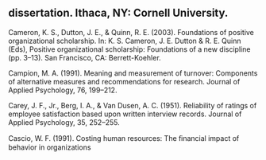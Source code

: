 ## dissertation. Ithaca, NY: Cornell University.

Cameron, K. S., Dutton, J. E., & Quinn, R. E. (2003). Foundations of positive organizational scholarship. In: K. S. Cameron, J. E. Dutton & R. E. Quinn (Eds), Positive organizational scholarship: Foundations of a new discipline (pp. 3–13). San Francisco, CA: Berrett-Koehler.

Campion, M. A. (1991). Meaning and measurement of turnover: Components of alternative measures and recommendations for research. Journal of Applied Psychology, 76, 199–212.

Carey, J. F., Jr., Berg, I. A., & Van Dusen, A. C. (1951). Reliability of ratings of employee satisfaction based upon written interview records. Journal of Applied Psychology, 35, 252–255.

Cascio, W. F. (1991). Costing human resources: The ﬁnancial impact of behavior in organizations